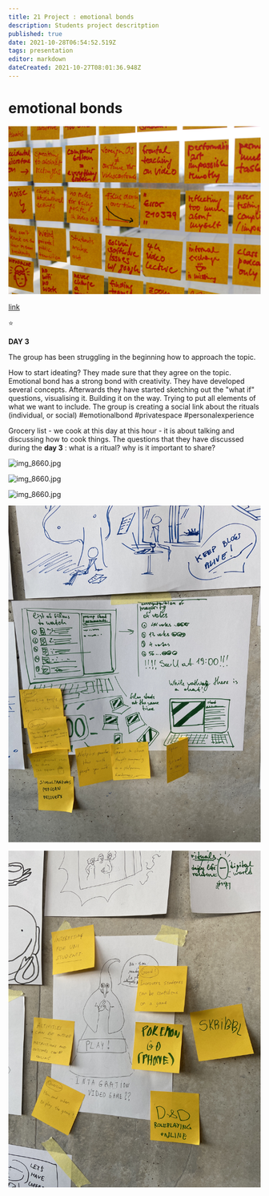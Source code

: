 ```yaml
---
title: 21 Project : emotional bonds
description: Students project descritption
published: true
date: 2021-10-28T06:54:52.519Z
tags: presentation
editor: markdown
dateCreated: 2021-10-27T08:01:36.948Z
---
```


# emotional bonds

![post-its.jpg](/post-its.jpg)

[link](http://google.com)

:star:

**DAY 3**

The group has been struggling in the beginning how to approach the topic.

How to start ideating? They made sure that they agree on the topic. Emotional bond has a strong bond with creativity. They have developed several concepts. Afterwards they have started sketching out the "what if" questions, visualising it. Building it on the way. Trying to put all elements of what we want to include. The group is creating a social link about the rituals (individual, or social) #emotionalbond #privatespace #personalexperience 

Grocery list - we cook at this day at this hour - it is about talking and discussing how to cook things.  The questions that they have discussed during the **day 3** : what is a ritual? why is it important to share?

![img_8660.jpg](/day-3/img_8660.jpg)

![img_8660.jpg](/day-3/img_8661.jpg)

![img_8660.jpg](/day-3/img_8662.jpg)

![img_8660.jpg](/day-3/img_8663.jpg)

![img_8660.jpg](/day-3/img_8664.jpg)




